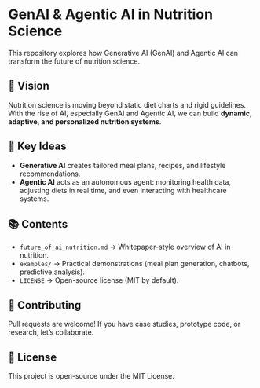 # GenAI & Agentic AI in Nutrition Science

This repository explores how Generative AI (GenAI) and Agentic AI can transform the future of nutrition science.

## 🚀 Vision
Nutrition science is moving beyond static diet charts and rigid guidelines. With the rise of AI, especially GenAI and Agentic AI, we can build **dynamic, adaptive, and personalized nutrition systems**.

## 🔑 Key Ideas
- **Generative AI** creates tailored meal plans, recipes, and lifestyle recommendations.
- **Agentic AI** acts as an autonomous agent: monitoring health data, adjusting diets in real time, and even interacting with healthcare systems.

## 📚 Contents
- `future_of_ai_nutrition.md` → Whitepaper-style overview of AI in nutrition.
- `examples/` → Practical demonstrations (meal plan generation, chatbots, predictive analysis).
- `LICENSE` → Open-source license (MIT by default).

## 🤝 Contributing
Pull requests are welcome! If you have case studies, prototype code, or research, let’s collaborate.

## 📄 License
This project is open-source under the MIT License.
